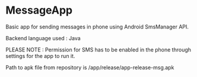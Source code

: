 # MessageApp

Basic app for sending messages in phone using Android SmsManager API.

Backend language used : Java

PLEASE NOTE : Permission for SMS has to be enabled in the phone through settings for the app to run it.

Path to apk file from repository is /app/release/app-release-msg.apk
